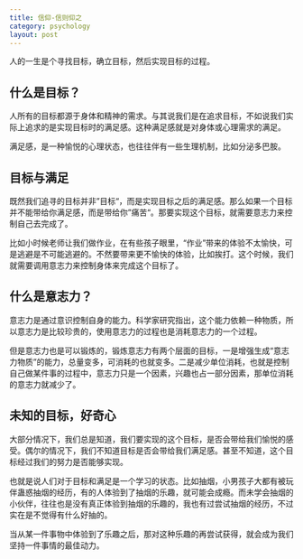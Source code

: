 ```yaml
---
title: 信仰-信则仰之
category: psychology
layout: post
---
```


人的一生是个寻找目标，确立目标，然后实现目标的过程。
 

## 什么是目标？
人所有的目标都源于身体和精神的需求。与其说我们是在追求目标，不如说我们实际上追求的是实现目标时的满足感。这种满足感就是对身体或心理需求的满足。

满足感，是一种愉悦的心理状态，也往往伴有一些生理机制，比如分泌多巴胺。


## 目标与满足
既然我们追寻的目标并非”目标“，而是实现目标之后的满足感。那么如果一个目标并不能带给你满足感，而是带给你”痛苦“。那要实现这个目标，就需要意志力来控制自己去完成了。

比如小时候老师让我们做作业，在有些孩子眼里，“作业”带来的体验不太愉快，可是逃避是不可能逃避的。不然要带来更不愉快的体验，比如挨打。这个时候，我们就需要调用意志力来控制身体来完成这个目标了。


## 什么是意志力？
意志力是通过意识控制自身的能力。科学家研究指出，这个能力依赖一种物质，所以意志力是比较珍贵的，使用意志力的过程也是消耗意志力的一个过程。

但是意志力也是可以锻炼的，锻炼意志力有两个层面的目标，一是增强生成“意志力物质”的能力，总量变多，可消耗的也就变多。二是减少单位消耗，也就是控制自己做某件事的过程中，意志力只是一个因素，兴趣也占一部分因素，那单位消耗的意志力就减少了。


## 未知的目标，好奇心
大部分情况下，我们总是知道，我们要实现的这个目标，是否会带给我们愉悦的感受。偶尔的情况下，我们不知道目标是否会带给我们满足感。甚至不知道，这个目标经过我们的努力是否能够实现。

也就是说人们对于目标和满足是一个学习的状态。比如抽烟，小男孩子大都有被玩伴蛊惑抽烟的经历，有的人体验到了抽烟的乐趣，就可能会成瘾。而未学会抽烟的小伙伴，往往也是没有真正体验到抽烟的乐趣的，我也有过尝试抽烟的经历，不过实在是不觉得有什么好抽的。

当从某一件事物中体验到了乐趣之后，那对这种乐趣的再尝试获得，就会成为我们坚持一件事情的最佳动力。